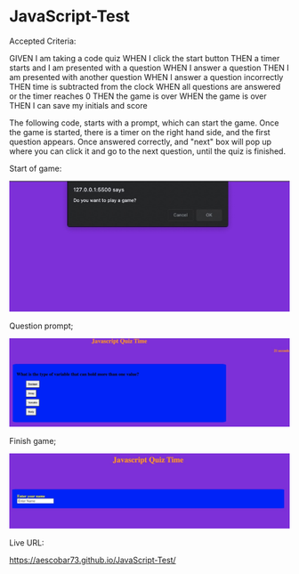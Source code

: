 # JavaScript-Test

Accepted Criteria:

GIVEN I am taking a code quiz
WHEN I click the start button
THEN a timer starts and I am presented with a question
WHEN I answer a question
THEN I am presented with another question
WHEN I answer a question incorrectly
THEN time is subtracted from the clock
WHEN all questions are answered or the timer reaches 0
THEN the game is over
WHEN the game is over
THEN I can save my initials and score



The following code, starts with a prompt, which can start the game. Once the game is started, there is a timer on the right hand side, and the first question appears. Once answered correctly, and "next" box will pop up where you can click it and go to the next question, until the quiz is finished.


Start of game:

![getting started](./images/start.jpg)



Question prompt;

![getting started](./images/Question.jpg)




Finish game;

![getting started](./images/end.jpg)



Live URL:

https://aescobar73.github.io/JavaScript-Test/